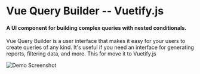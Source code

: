 Vue Query Builder -- Vuetify.js
======


#### A UI component for building complex queries with nested conditionals.

Vue Query Builder is a user interface that makes it easy for your users to create queries of any kind. It's useful if you need an interface for generating reports, filtering data, and more.
This for move it to Vuetify.js


![Demo Screenshot](https://raw.githubusercontent.com/Ryzoo/vue-query-builder/blob/dev/public/demo-screenshot.png "Demo screenshot")